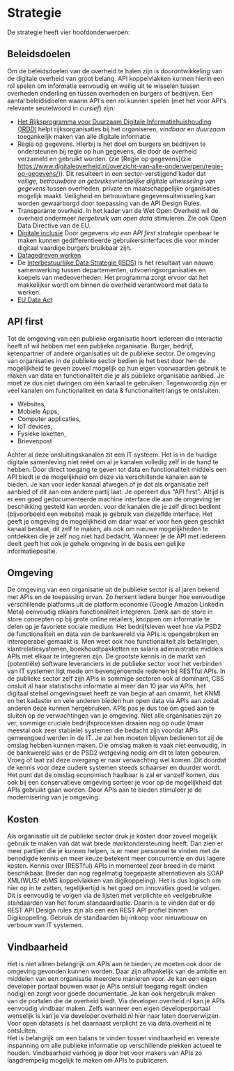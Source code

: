# Strategie
De strategie heeft vier hoofdonderwerpen:

## Beleidsdoelen

Om de beleidsdoelen van de overheid te halen zijn is doorontwikkeling van de digitale overheid van groot belang. API koppelvlakken kunnen hierin een rol spelen om informatie eenvoudig en weilig uit te wisselen tussen overheden onderling en tussen overheden en burgers of bedrijven. 
Een aantal beleidsdoelen waarin API's een rol kunnen spelen (met het voor API's relevante seutelwoord in _cursief_) zijn:
* [Het Rijksprogramma voor Duurzaam Digitale Informatiehuishouding ()RDDI](https://www.informatiehuishouding.nl/) helpt rijksorganisaties bij het organiseren, _vindbaar_ en _duurzaam_ toegankelijk maken van alle digitale informatie. 
* Regie op gegevens. HIerbij is het doel om burgers en bedrijven te ondersteunen bij regie op hun gegevens, die door de overheid verzameld en gebruikt worden. (zie [Regie op gegevens](zie https://www.digitaleoverheid.nl/overzicht-van-alle-onderwerpen/regie-op-gegevens/)). Dit resulteert in een sector-verstijgend kader dat _veilige, betrouwbare en gebruiksvriendelijke digitale uitwisseling van gegevens_ tussen overheden, private en maatschappelijke organisaties mogelijk maakt. Veiligheid en betrouwbare gegevensuitwisseling kan worden gewaarborgd door toepassing van de API Design Rules. 
* Transparante overheid. In het kader van de Wet Open Overheid wil de overheid ondermeer _hergebruik van open data_ stimuleren. Zie ook Open Data Directive van de EU.
* [Digitale inclusie](https://www.digitaleoverheid.nl/overzicht-van-alle-onderwerpen/digitale-inclusie/) Door gegevens _via een API first strategie_ openbaar te maken kunnen gedifferentieerde gebruikersinterfaces die voor minder digitaal vaardige burgers bruikbaar zijn.  
* [Datagedreven werken](https://www.rijksoverheid.nl/documenten/rapporten/2019/07/31/data-gedreven-werken-wat-is-er-voor-nodig)
* De [Interbestuurlijke Data Strategie (IBDS)](https://realisatieibds.pleio.nl/) is het resultaat van nauwe samenwerking tussen departementen, uitvoeringsorganisaties en koepels van medeoverheden. Het programma zorgt ervoor dat het makkelijker wordt om binnen de overheid verantwoord met data te werken. 
* [EU Data Act](https://digital-strategy.ec.europa.eu/en/policies/data-act)

## API first
Tot de omgeving van een publieke organisatie hoort iedereen die interactie heeft of wil hebben met een publieke organisatie. Burger, bedrijf, ketenpartner of andere organisaties uit de publieke sector. 
De omgeving van organisaties in de publieke sector bedien je het best door hen de mogelijkheid te geven zoveel mogelijk op hun eigen voorwaarden gebruik te maken van data en functionaliteit die je als publieke organisatie aanbied. 
Je moet ze dus niet dwingen om één kanaal te gebruiken. Tegenwoordig zijn er veel kanalen om functionaliteit en data & functionaliteit langs te ontsluiten: 
* Websites, 
* Mobiele Apps, 
* Computer applicaties,
* IoT devices,
* Fysieke loketten,
* Brievenpost

Achter al deze onsluitingskanalen zit een IT systeem. Het is in de huidige digitale samenleving niet reëel om al je kanalen volledig zelf in de hand te hebben. Door direct toegang te geven tot data en functionaliteit middels een API biedt je de mogelijkheid om deze via verschillende kanalen aan te bieden. Je kan voor ieder kanaal afwegen of je dat als organisatie zelf aanbied of dit aan een andere partij laat. Je opereert dus "API first": Altijd is er een goed gedocumenteerde machine interface die aan de omgeving ter beschikking gesteld kan worden. voor de kanalen die je zelf direct bedient (bijvoorbeeld een website) maak je gebruik van diezelfde interface. Het geeft je omgeving de mogelijkheid om daar waar er voor hen geen geschikt kanaal bestaat, dit zelf te maken, als ook om nieuwe mogelijkheden te ontdekken die je zelf nog niet had bedacht. Wanneer je de API met iedereen deelt geeft het ook je gehele omgeving in de basis een gelijke informatiepositie.

## Omgeving
De omgeving van een organisatie uit de publieke sector is al jaren bekend met APIs en de toepassing ervan. Zo herkent iedere burger hoe eenvoudige verschillende platforms uit de platform economie (Google Amazon Linkedin Meta) eenvoudig elkaars functionaliteit integreren. Denk aan de store in store concepten op bij grote online retailers, knoppen om informatie te delen op je favoriete sociale medium. 
Het bedrijfsleven weet hoe via PSD2 de functionaliteit en data van de bankwereld via APIs is opengebroken en interoperabel gemaakt is. Men weet ook hoe functionaliteit als betalingen, klantrelatiesystemen, boekhoudtpakketten en salaris adiministratie middels APIs met elkaar te integreren zijn. 
De grootste kennis in de markt van (potentiële) software leveranciers in de publieke sector voor het verbinden van IT systemen ligt mede om bevengenoemde redenen bij RESTful APIs.
In de publieke sector zelf zijn APIs in sommige sectoren ook al dominant, CBS onsluit al haar statistische informatie al meer dan 10 jaar via APIs, het digitaal stelsel omgevingswet heeft ze van begin af aan omarmt, het KNMI en het kadaster en vele anderen bieden hun open data via APIs aan zodat anderen deze kunnen hergebruiken. 
APIs pas je dus toe om goed aan te sluiten op de verwachtingen van je omgeving. 
Niet alle organisaties zijn zo ver, sommige cruciale bedrijfsprocessen draaien nog op oude (maar meestal ook zeer stabiele) systemen die bedacht zijn voordat APIs gemeengoed werden in de IT. Je zal hen moeten blijven bedienen tot zij de omslag hebben kunnen maken. Die omslag maken is vaak niet eenvoudig, in de bankwereld was er de PSD2 wetgeving nodig om dit te laten gebeuren. Vroeg of laat zal deze overgang er naar verwachting wel komen. Dit doordat de kennis voor deze oudere systemen steeds schaarser en duurder wordt. Het punt dat de omslag economisch haalbaar is zal er vanzelf komen, dus ook bij een conservatieve omgeving sorteer je voor op de mogelijkheid dat APIs gebruikt gaan worden. Door APIs aan te bieden stimuleer je de modernisering van je omgeving.

## Kosten
Als organisatie uit de publieke sector druk je kosten door zoveel mogelijk gebruik te maken van dat wat brede marktondersteuning heeft. Dan zien er meer partijen die je kunnen helpen, is er meer personeel te vinden met de benodigde kennis en meer keuze betekent meer concurrentie en dus lagere kosten. Kennis over (RESTful) APIs in momenteel zeer breed in de markt beschikbaar. Breder dan nog regelmatig toegepaste alternatieven als SOAP XML(WUS/ ebMS koppelvlakken van digikoppeling). Het is dus logisch om hier op in te zetten, tegelijkertijd is het goed om innovaties goed te volgen. Dit is eenvoudig te volgen via de lijsten met verplichte en veelgebruikte standaarden van het forum standaardisatie. Daarin is te vinden dat er de REST API Design rules zijn als een een REST API profiel binnen Digikoppeling. Gebruik de standaarden bij inkoop voor nieuwbouw en verbouw van IT systemen.

## Vindbaarheid
Het is niet alleen belangrijk om APIs aan te bieden, ze moeten ook door de omgeving gevonden kunnen worden. Daar zijn afhankelijk van de ambitie en middelen van een organisatie meerdere manieren voor. Je kan een eigen developer portaal bouwen waar je APIs ontsluit toegang regelt (indien nodig) en zorgt voor goede documentatie. Je kan ook hergebruik maken van de portalen die de overheid biedt. Via developer.overheid.nl kan je APIs eenvoudig vindbaar maken. Zelfs wanneer een eigen developerportaal wenselijk is kan je via developer.overheid.nl hier naar laten doorverwijzen.
Voor open datasets is het daarnaast verplicht ze via data.overheid.nl te ontsluiten.   
Het is belangrijk om een balans te vinden tussen vindbaarheid en vereiste inspanning om alle publieke informatie op verschillende plekken actueel te houden.
Vindbaarheid verhoog je door het voor makers van APIs zo laagdrempelig mogelijk te maken om APIs te publiceren. 
